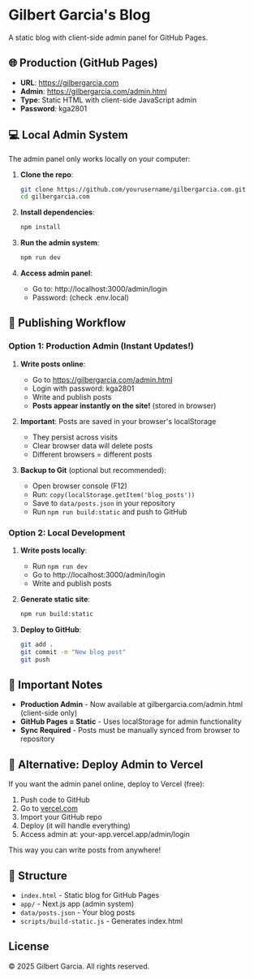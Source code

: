 # Gilbert Garcia's Blog

A static blog with client-side admin panel for GitHub Pages.

## 🌐 Production (GitHub Pages)
- **URL**: https://gilbergarcia.com
- **Admin**: https://gilbergarcia.com/admin.html
- **Type**: Static HTML with client-side JavaScript admin
- **Password**: kga2801

## 💻 Local Admin System
The admin panel only works locally on your computer:

1. **Clone the repo**:
   ```bash
   git clone https://github.com/yourusername/gilbergarcia.com.git
   cd gilbergarcia.com
   ```

2. **Install dependencies**:
   ```bash
   npm install
   ```

3. **Run the admin system**:
   ```bash
   npm run dev
   ```

4. **Access admin panel**:
   - Go to: http://localhost:3000/admin/login
   - Password: (check .env.local)

## 📝 Publishing Workflow

### Option 1: Production Admin (Instant Updates!)
1. **Write posts online**:
   - Go to https://gilbergarcia.com/admin.html
   - Login with password: kga2801
   - Write and publish posts
   - **Posts appear instantly on the site!** (stored in browser)

2. **Important**: Posts are saved in your browser's localStorage
   - They persist across visits
   - Clear browser data will delete posts
   - Different browsers = different posts

3. **Backup to Git** (optional but recommended):
   - Open browser console (F12)
   - Run: `copy(localStorage.getItem('blog_posts'))`
   - Save to `data/posts.json` in your repository
   - Run `npm run build:static` and push to GitHub

### Option 2: Local Development
1. **Write posts locally**:
   - Run `npm run dev`
   - Go to http://localhost:3000/admin/login
   - Write and publish posts

2. **Generate static site**:
   ```bash
   npm run build:static
   ```

3. **Deploy to GitHub**:
   ```bash
   git add .
   git commit -m "New blog post"
   git push
   ```

## 🔑 Important Notes

- **Production Admin** - Now available at gilbergarcia.com/admin.html (client-side only)
- **GitHub Pages = Static** - Uses localStorage for admin functionality
- **Sync Required** - Posts must be manually synced from browser to repository

## 🚀 Alternative: Deploy Admin to Vercel

If you want the admin panel online, deploy to Vercel (free):

1. Push code to GitHub
2. Go to [vercel.com](https://vercel.com)
3. Import your GitHub repo
4. Deploy (it will handle everything)
5. Access admin at: your-app.vercel.app/admin/login

This way you can write posts from anywhere!

## 📁 Structure

- `index.html` - Static blog for GitHub Pages
- `app/` - Next.js app (admin system)
- `data/posts.json` - Your blog posts
- `scripts/build-static.js` - Generates index.html

## License

© 2025 Gilbert Garcia. All rights reserved.